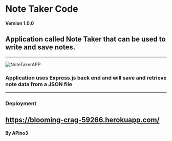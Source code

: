 # Note Taker Code

**Version 1.0.0**

## Application called Note Taker that can be used to write and save notes. 
---
![NoteTakerAPP](https://user-images.githubusercontent.com/100490266/174167061-bd56521a-5f0a-40e0-8aad-839bd29de778.PNG)


### Application uses Express.js back end and will save and retrieve note data from a JSON file
---
### Deployment 
https://blooming-crag-59266.herokuapp.com/
---
#### By APino3  

